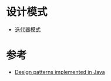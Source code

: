 
# 设计模式

- [迭代器模式](迭代器模式.md)


# 参考

- [Design patterns implemented in Java](https://java-design-patterns.com/)